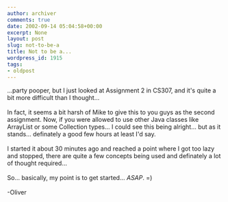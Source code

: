 ```yaml
---
author: archiver
comments: true
date: 2002-09-14 05:04:58+00:00
excerpt: None
layout: post
slug: not-to-be-a
title: Not to be a...
wordpress_id: 1915
tags:
- oldpost
---
```


...party pooper, but I just looked at Assignment 2 in CS307, and it's quite a bit more difficult than I thought...<br /><br />In fact, it seems a bit harsh of Mike to give this to you guys as the second assignment. Now, if you were allowed to use other Java classes like ArrayList or some Collection types... I could see this being alright... but as it stands... definately a good few hours at least I'd say.<br /><br />I started it about 30 minutes ago and reached a point where I got too lazy and stopped, there are quite a few concepts being used and definately a lot of thought required...<br /><br />So... basically, my point is to get started... <i>ASAP</i>. =)<br /><br />-Oliver